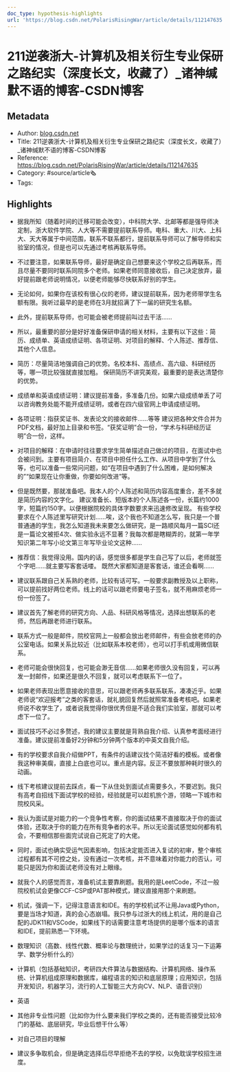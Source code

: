 ```yaml
---
doc_type: hypothesis-highlights
url: 'https://blog.csdn.net/PolarisRisingWar/article/details/112147635'
---
```

# 211逆袭浙大-计算机及相关衍生专业保研之路纪实（深度长文，收藏了）_诸神缄默不语的博客-CSDN博客
## Metadata
- Author: [blog.csdn.net]()
- Title: 211逆袭浙大-计算机及相关衍生专业保研之路纪实（深度长文，收藏了）_诸神缄默不语的博客-CSDN博客
- Reference: https://blog.csdn.net/PolarisRisingWar/article/details/112147635
- Category: #source/article🗞
- Tags:
## Highlights
- 据我所知（随着时间的迁移可能会改变），中科院大学、北邮等都是强导师决定制，浙大软件学院、人大等不需要提前联系导师。电科、重大、川大、上科大、天大等属于中间范围，联系不联系都行，提前联系导师可以了解导师和实验室的情况，但是也可以先通过考核再联系导师。

- 不过要注意，如果联系导师，最好是确定自己想要来这个学校之后再联系，而且尽量不要同时联系同院多个老师。如果老师同意接收后，自己决定放弃，最好提前跟老师说明情况，以便老师能够尽快联系好别的学生。

- 无论如何，如果你在该校有很心仪的老师，建议提前联系，因为老师带学生名额有限。我听过最早的是老师在3月就招满了下一届的研究生名额。

- 此外，提前联系导师，也可能会被老师提前叫过去干活……

- 所以，最重要的部分是好好准备保研申请的相关材料，主要有以下这些：简历、成绩单、英语成绩证明、各项证明、对项目的解释、个人陈述、推荐信、其他个人信息。

- 简历：尽量简洁地强调自己的优势。名校本科、高绩点、高六级、科研经历等，哪一项比较强就直接加粗。 保研简历不讲究美观，最重要的是表达清楚你的优势。

- 成绩单和英语成绩证明：建议提前准备，多准备几份。如果六级成绩单丢了可以咨询教务处能不能开成绩证明，或者在四六级官网上申请成绩证明。

- 各项证明：指获奖证书、发表论文的接收邮件……等等 建议把各种文件合并为PDF文档，最好加上目录和书签。“获奖证明”合一份，“学术与科研经历证明”合一份，这样。

- 对项目的解释：在申请时往往要求学生简单描述自己做过的项目，在面试中也会被问到。主要有项目简介、在项目中担任什么工作、从项目中学到了什么等，也可以准备一些常问问题，如“在项目中遇到了什么困难，是如何解决的”“如果现在让你重做，你要如何改进”等。

- 但是既然要，那就准备吧。我本人的个人陈述和简历内容高度重合，差不多就是简历内容的文字化。 建议准备长、短版本的个人陈述各一份，长篇约1000字，短篇约150字。以便根据院校的具体字数要求来迅速修改呈现。 有些学校要求在个人陈述里写研究计划……唉，这个我也不知道怎么写，我只是一个普普通通的学生，我怎么知道我未来要怎么做研究，是一路顺风每月一篇SCI还是一篇论文被拒4次、做实验永远不显著？我每次都是瞎糊弄的，就第一年学知识第二年写小论文第三年写毕业论文这种……

- 推荐信：我觉得没用。国内的话，感觉很多都是学生自己写了以后，老师就签个字吧……就主要写客套话喽。 既然大家都知道是客套话，谁还会看啊……

- 建议联系跟自己关系熟的老师，比较有话可写。一般要求副教授及以上职称，可以提前找好两位老师。线上的话可以跟老师要电子签名，就不用麻烦老师一份一份签了。

- 建议首先了解老师的研究方向、人品、科研风格等情况，选择出想联系的老师，然后再跟老师进行联系。

- 联系方式一般是邮件，院校官网上一般都会放出老师邮件，有些会放老师的办公室电话。如果关系比较近（比如联系本校老师），也可以打手机或用微信联系。

- 老师可能会很快回复，也可能会渺无音信……如果老师很久没有回复，可以再发一封邮件，如果还是很久不回复，就可以考虑联系下一位了。

- 如果老师表现出愿意接收的意思，可以跟老师再多联系联系，凑凑近乎。如果老师说“欢迎报考”之类的客套话，就礼貌回复然后就照常准备考核吧。如果老师说不收学生了，或者说我觉得你很优秀但是不适合我们实验室，那就可以考虑下一位了。

- 面试技巧不必过多赘述，我的建议主要就是背熟自我介绍、认真参考面经进行准备。建议提前准备好2分钟和5分钟两个版本的中英文自我介绍。

- 有的学校要求自我介绍做PPT，有条件的话建议找个简洁好看的模板。或者像我这种审美瘸，直接上白底也可以。重点是内容。反正不要放那种耗时很久的动画。

- 线下考核建议提前去踩点，看一下从住处到面试点需要多久，不要迟到。我只有高考自招线下面试学校的经验，经验就是可以趁机旅个游，领略一下城市和院校风采。

- 我认为面试是对能力的一个竞争性考察，你的面试结果不直接取决于你的面试体验，还取决于你的能力在所有竞争者的水平。所以无论面试感觉如何都有机会，不要相信那些面完试说自己死定了的大佬。

- 同时，面试也确实受运气因素影响，包括决定能否进入复试的初审，整个审核过程都有其不可控之处，没有通过一次考核，并不意味着对你能力的否认，可能只是因为你和面试老师没有对上眼缘。

- 就我个人的感觉而言，准备机试主要靠刷题。我用的是LeetCode，不过一般院校机试会更像CCF-CSP或PAT那种模式，建议直接用那个来刷题。

- 机试，强调一下，记得注意语言和IDE。有的学校机试不让用Java或Python，要是当场才知道，真的会心态崩塌。我只参与过浙大的线上机试，用的是自己配的JDK11和VSCode，如果线下的话需要注意考场提供的是哪个版本的语言和IDE，提前熟悉一下环境。

- 数理知识（高数、线性代数、概率论与数理统计，如果学过的话复习一下运筹学、数学分析什么的）

- 计算机（包括基础知识，考研四大件算法与数据结构、计算机网络、操作系统、计算机组成原理和数据库，编程语言的知识和底层原理；应用知识，包括开发知识，机器学习，流行的人工智能三大方向CV、NLP、语音识别）

- 英语

- 其他非专业性问题（比如你为什么要来我们学校之类的，还有能否接受比较冷门的基础、底层研究，毕业后想干什么等）

- 对自己项目的理解

- 建议多争取机会，但是确定选择后尽早拒绝不去的学校，以免耽误学校招生进度。

